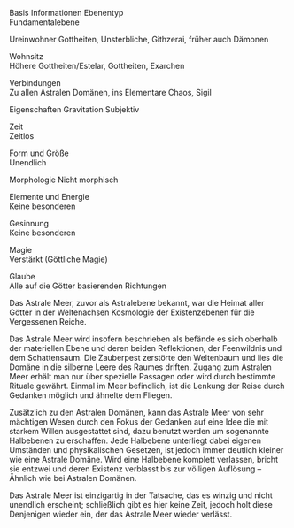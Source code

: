 Basis Informationen
Ebenentyp	
Fundamentalebene

Ureinwohner	
Gottheiten, Unsterbliche, Githzerai, früher auch Dämonen

Wohnsitz	
Höhere Gottheiten/Estelar, Gottheiten, Exarchen

Verbindungen	
Zu allen Astralen Domänen, ins Elementare Chaos, Sigil

Eigenschaften
Gravitation	
Subjektiv

Zeit	
Zeitlos

Form und Größe	
Unendlich

Morphologie	
Nicht morphisch

Elemente und Energie	
Keine besonderen

Gesinnung	
Keine besonderen

Magie	
Verstärkt (Göttliche Magie)

Glaube	
Alle auf die Götter basierenden Richtungen

Das Astrale Meer, zuvor als Astralebene bekannt, war die Heimat aller Götter in der Weltenachsen Kosmologie der Existenzebenen für die Vergessenen Reiche.

Das Astrale Meer wird insofern beschrieben als befände es sich oberhalb der materiellen Ebene und deren beiden Reflektionen, der Feenwildnis und dem Schattensaum. Die Zauberpest zerstörte den Weltenbaum und lies die Domäne in die silberne Leere des Raumes driften. Zugang zum Astralen Meer erhält man nur über spezielle Passagen oder wird durch bestimmte Rituale gewährt. Einmal im Meer befindlich, ist die Lenkung der Reise durch Gedanken möglich und ähnelte dem Fliegen.

Zusätzlich zu den Astralen Domänen, kann das Astrale Meer von sehr mächtigen Wesen durch den Fokus der Gedanken auf eine Idee die mit starkem Willen ausgestattet sind, dazu benutzt werden um sogenannte Halbebenen zu erschaffen. Jede Halbebene unterliegt dabei eigenen Umständen und physikalischen Gesetzen, ist jedoch immer deutlich kleiner wie eine Astrale Domäne. Wird eine Halbebene komplett verlassen, bricht sie entzwei und deren Existenz verblasst bis zur völligen Auflösung – Ähnlich wie bei Astralen Domänen.

Das Astrale Meer ist einzigartig in der Tatsache, das es winzig und nicht unendlich erscheint; schließlich gibt es hier keine Zeit, jedoch holt diese Denjenigen wieder ein, der das Astrale Meer wieder verlässt.

